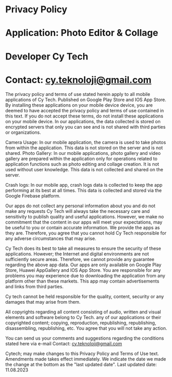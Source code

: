# Privacy Policy

# Application: Photo Editor & Collage
# Developer Cy Tech
# Contact: cy.teknoloji@gmail.com

The privacy policy and terms of use stated herein apply to all mobile applications of Cy Tech.
Published on Google Play Store and IOS App Store. By installing these applications on your mobile
device
device, you are deemed to have accepted the privacy policy and terms of use contained in this text. If
you do not accept these terms, do not install these applications on your mobile device.
In our applications, the data collected is stored on encrypted servers that only you can see and is not
shared with third parties or organizations.

Camera Usage: In our mobile application, the camera is used to take photos from within the
application. This data is not stored on the server and is not shared.
Photo Gallery: In our mobile applications, photo gallery and video gallery are prepared within the
application only for operations related to application functions such as photo editing and collage
creation. It is not used without user knowledge. This data is not collected and shared on the server.

Crash logs: In our mobile app, crash logs data is collected to keep the app performing at its best at all
times. This data is collected and stored via the Google Firebase platform.

Our apps do not collect any personal information about you and do not make any requests
Cy Tech will always take the necessary care and sensitivity to publish quality and useful applications.
However, we make no commitment that the content in our apps will meet your expectations, may be
useful to you or contain accurate information. We provide the apps as they are. Therefore, you agree
that you cannot hold Cy Tech responsible for any adverse circumstances that may arise.

Cy Tech does its best to take all measures to ensure the security of these applications.
However; the Internet and digital environments are not sufficiently secure areas. Therefore, we
cannot provide any guarantee regarding the above app data.
Our apps are only available on Google Play Store, Huawei AppGallery and IOS App Store. You are
responsible for any problems you may experience due to downloading the application from any
platform other than these markets.
This app may contain advertisements and links from third parties.

Cy tech cannot be held responsible for the quality, content, security or any damages that may arise
from them.

All copyrights regarding all content consisting of audio, written and visual elements and software
belong to Cy Tech. any of our applications or their copyrighted content; copying, reproduction,
republishing, republishing, disassembling, republishing, etc. You agree that you will not take any
action.

You can send us your comments and suggestions regarding the conditions stated here via e-mail
Contact: cy.teknoloji@gmail.com

Cytech; may make changes to this Privacy Policy and Terms of Use text. Amendments made
takes effect immediately. We indicate the date we made the change at the bottom as the "last
updated date".
Last updated date:
11.08.2023
